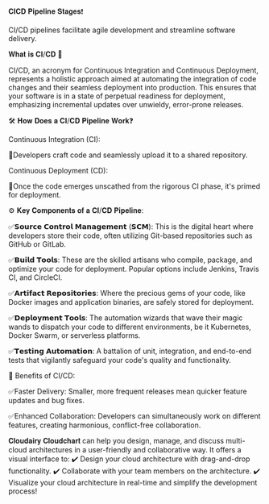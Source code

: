 𝐂𝐈𝐂𝐃 𝐏𝐢𝐩𝐞𝐥𝐢𝐧𝐞 𝐒𝐭𝐚𝐠𝐞𝐬❗

CI/CD pipelines facilitate agile development and streamline software delivery. 

𝐖𝐡𝐚𝐭 𝐢𝐬 𝐂𝐈/𝐂𝐃 🤔

CI/CD, an acronym for Continuous Integration and Continuous Deployment, represents a holistic approach aimed at automating the integration of code changes and their seamless deployment into production. This ensures that your software is in a state of perpetual readiness for deployment, emphasizing incremental updates over unwieldy, error-prone releases.

🛠 𝐇𝐨𝐰 𝐃𝐨𝐞𝐬 𝐚 𝐂𝐈/𝐂𝐃 𝐏𝐢𝐩𝐞𝐥𝐢𝐧𝐞 𝐖𝐨𝐫𝐤❓

Continuous Integration (CI):

🎯Developers craft code and seamlessly upload it to a shared repository.

Continuous Deployment (CD):

🎯Once the code emerges unscathed from the rigorous CI phase, it's primed for deployment.

⚙️ 𝐊𝐞𝐲 𝐂𝐨𝐦𝐩𝐨𝐧𝐞𝐧𝐭𝐬 𝐨𝐟 𝐚 𝐂𝐈/𝐂𝐃 𝐏𝐢𝐩𝐞𝐥𝐢𝐧𝐞:

✅𝗦𝗼𝘂𝗿𝗰𝗲 𝗖𝗼𝗻𝘁𝗿𝗼𝗹 𝗠𝗮𝗻𝗮𝗴𝗲𝗺𝗲𝗻𝘁 (𝗦𝗖𝗠): This is the digital heart where developers store their code, often utilizing Git-based repositories such as GitHub or GitLab.

✅𝗕𝘂𝗶𝗹𝗱 𝗧𝗼𝗼𝗹𝘀: These are the skilled artisans who compile, package, and optimize your code for deployment. Popular options include Jenkins, Travis CI, and CircleCI.

✅𝗔𝗿𝘁𝗶𝗳𝗮𝗰𝘁 𝗥𝗲𝗽𝗼𝘀𝗶𝘁𝗼𝗿𝗶𝗲𝘀: Where the precious gems of your code, like Docker images and application binaries, are safely stored for deployment.

✅𝗗𝗲𝗽𝗹𝗼𝘆𝗺𝗲𝗻𝘁 𝗧𝗼𝗼𝗹𝘀: The automation wizards that wave their magic wands to dispatch your code to different environments, be it Kubernetes, Docker Swarm, or serverless platforms.

✅𝗧𝗲𝘀𝘁𝗶𝗻𝗴 𝗔𝘂𝘁𝗼𝗺𝗮𝘁𝗶𝗼𝗻: A battalion of unit, integration, and end-to-end tests that vigilantly safeguard your code's quality and functionality.

🌟 Benefits of CI/CD:

✅Faster Delivery: Smaller, more frequent releases mean quicker feature updates and bug fixes.

✅Enhanced Collaboration: Developers can simultaneously work on different features, creating harmonious, conflict-free collaboration.

𝐂𝐥𝐨𝐮𝐝𝐚𝐢𝐫𝐲 𝐂𝐥𝐨𝐮𝐝𝐜𝐡𝐚𝐫𝐭 can help you design, manage, and discuss multi-cloud architectures in a user-friendly and collaborative way. It offers a visual interface to:
✔️ Design your cloud architecture with drag-and-drop functionality.
✔️ ️Collaborate with your team members on the architecture.
✔️ Visualize your cloud architecture in real-time and simplify the development process! 